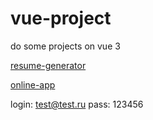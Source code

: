 # vue-project
do some projects on vue 3

[resume-generator](https://vue-course1-efb4d.web.app)

[online-app](https://vue-online-app-5e315.web.app)

login: test@test.ru pass: 123456
